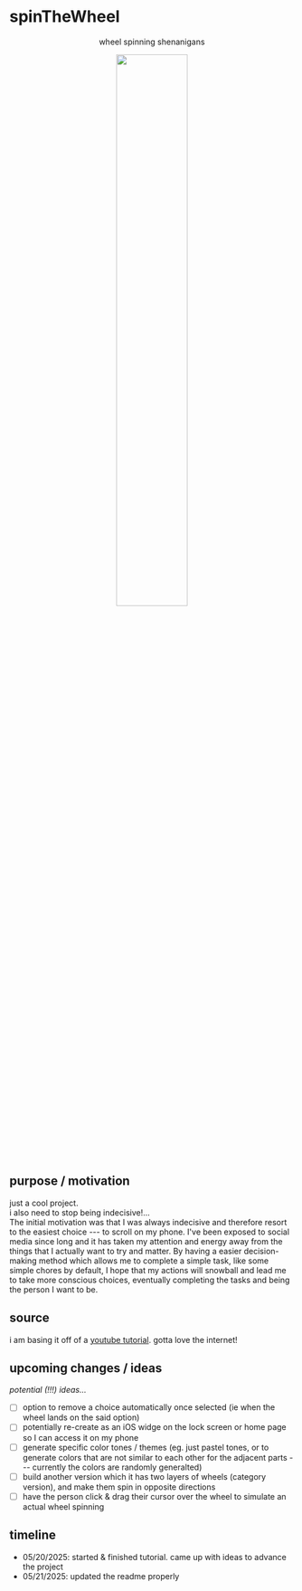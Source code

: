 # spinTheWheel

<p align="center">
    wheel spinning shenanigans
<p/>
<p align="center">
  <img src="https://github.com/user-attachments/assets/95a2dd6d-cd19-42db-9c6f-a2b3bc84adf9" width="50%" height="50%" />
</p>

## purpose / motivation
just a cool project. \
i also need to stop being indecisive!...\
The initial motivation was that I was always indecisive and therefore resort to the easiest choice --- to scroll on my phone. I've been exposed to social media since long and it has taken my attention and energy away from the things that I actually want to try and matter. By having a easier decision-making method which allows me to complete a simple task, like some simple chores by default, I hope that my actions will snowball and lead me to take more conscious choices, eventually completing the tasks and being the person I want to be. 

## source
i am basing it off of a [youtube tutorial](https://youtu.be/-FNm58Z9GHM?si=nab7WdWw4G7CO9vj). gotta love the internet! 

## upcoming changes / ideas
_potential (!!!) ideas..._
- [ ] option to remove a choice automatically once selected (ie when the wheel lands on the said option)
- [ ] potentially re-create as an iOS widge on the lock screen or home page so I can access it on my phone
- [ ] generate specific color tones / themes (eg. just pastel tones, or to generate colors that are not similar to each other for the adjacent parts --- currently the colors are randomly generalted)
- [ ] build another version which it has two layers of wheels (category version), and make them spin in opposite directions
- [ ] have the person click & drag their cursor over the wheel to simulate an actual wheel spinning

## timeline
- 05/20/2025: started & finished tutorial. came up with ideas to advance the project
- 05/21/2025: updated the readme properly
